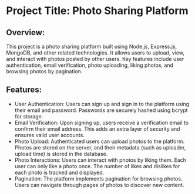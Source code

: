 # Project Title: Photo Sharing Platform
## Overview:

This project is a photo sharing platform built using Node.js, Express.js, MongoDB, and other related technologies. It allows users to upload, view, and interact with photos posted by other users. Key features include user authentication, email verification, photo uploading, liking photos, and browsing photos by pagination.

## Features:

- User Authentication: Users can sign up and sign in to the platform using their email and password. Passwords are securely hashed using bcrypt for storage.
- Email Verification: Upon signing up, users receive a verification email to confirm their email address. This adds an extra layer of security and ensures valid user accounts.
- Photo Upload: Authenticated users can upload photos to the platform. Photos are stored on the server, and their metadata (such as uploader, upload time) is stored in the database.
- Photo Interactions: Users can interact with photos by liking them. Each user can only like a photo once. The number of likes and dislikes for each photo is tracked and displayed.
- Pagination: The platform implements pagination for browsing photos. Users can navigate through pages of photos to discover new content.
